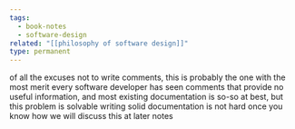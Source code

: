 ```yaml
---
tags:
  - book-notes
  - software-design
related: "[[philosophy of software design]]"
type: permanent
---
```

of all the excuses not to write comments, this is probably the one with the most merit every software developer has seen comments that provide no useful information, and most existing documentation is so-so at best, but this problem is solvable writing solid documentation is not hard once you know how we will discuss this at later notes
